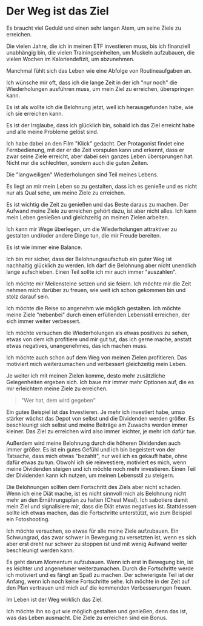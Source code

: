 # Der Weg ist das Ziel

Es braucht viel Geduld und einen sehr langen Atem, um seine Ziele zu erreichen.

Die vielen Jahre, die ich in meinen ETF investieren muss, bis ich finanziell unabhängig bin, die vielen Trainingseinheiten, um Muskeln aufzubauen, die vielen Wochen im Kaloriendefizit, um abzunehmen.

Manchmal fühlt sich das Leben wie eine Abfolge von Routineaufgaben an.

Ich wünsche mir oft, dass ich die lange Zeit in der ich "nur noch" die Wiederholungen ausführen muss, um mein Ziel zu erreichen, überspringen kann.

Es ist als wollte ich die Belohnung jetzt, weil ich herausgefunden habe, wie ich sie erreichen kann. 

Es ist der Irrglaube, dass ich glücklich bin, sobald ich das Ziel erreicht habe und alle meine Probleme gelöst sind.

Ich habe dabei an den Film "Klick" gedacht. Der Protagonist findet eine Fernbedienung, mit der er die Zeit vorspulen kann und erkennt, dass er zwar seine Ziele erreicht, aber dabei sein ganzes Leben übersprungen hat. Nicht nur die schlechten, sondern auch die guten Zeiten.

Die "langweiligen" Wiederholungen sind Teil meines Lebens.  

Es liegt an mir mein Leben so zu gestalten, dass ich es genieße und es nicht nur als Qual sehe, um meine Ziele zu erreichen. 

Es ist wichtig die Zeit zu genießen und das Beste daraus zu machen. Der Aufwand meine Ziele zu erreichen gehört dazu, ist aber nicht alles. Ich kann mein Leben genießen und gleichzeitig an meinen Zielen arbeiten.

Ich kann mir Wege überlegen, um die Wiederholungen attraktiver zu gestalten und/oder andere Dinge tun, die mir Freude bereiten.

Es ist wie immer eine Balance.

Ich bin mir sicher, dass der Belohnungsaufschub ein guter Weg ist nachhaltig glücklich zu werden. Ich darf die Belohnung aber nicht unendlich lange aufschieben. Einen Teil sollte ich mir auch immer "auszahlen".

Ich möchte mir Meilensteine setzen und sie feiern. Ich möchte mir die Zeit nehmen mich darüber zu freuen, wie weit ich schon gekommen bin und stolz darauf sein.

Ich möchte die Reise so angenehm wie möglich gestalten. Ich möchte meine Ziele "nebenbei" durch einen erfüllenden Lebensstil erreichen, der sich immer weiter verbessert.

Ich möchte versuchen die Wiederholungen als etwas positives zu sehen, etwas von dem ich profitiere und mir gut tut, das ich gerne mache, anstatt etwas negatives, unangenehmes, das ich machen muss.

Ich möchte auch schon auf dem Weg von meinen Zielen profitieren. Das motiviert mich weiterzumachen und verbessert gleichzeitig mein Leben.

Je weiter ich mit meinen Zielen komme, desto mehr zusätzliche Gelegenheiten ergeben sich. Ich baue mir immer mehr Optionen auf, die es mir erleichtern meine Ziele zu erreichen.

> "Wer hat, dem wird gegeben"

Ein gutes Beispiel ist das Investieren. Je mehr ich investiert habe, umso stärker wächst das Depot von selbst und die Dividenden werden größer. Es beschleunigt sich selbst und meine Beiträge am Zuwachs werden immer kleiner. Das Ziel zu erreichen wird also immer leichter, je mehr ich dafür tue. 

Außerdem wird meine Belohnung durch die höheren Dividenden auch immer größer. Es ist ein gutes Gefühl und ich bin begeistert von der Tatsache, dass mich etwas "bezahlt", nur weil ich es gekauft habe, ohne dafür etwas zu tun. Obwohl ich sie reinvestiere, motiviert es mich, wenn meine Dividenden steigen und ich möchte noch mehr investieren. Einen Teil der Dividenden kann ich nutzen, um meinen Lebensstil zu steigern.

Die Belohnungen sollten dem Fortschritt des Ziels aber nicht schaden. Wenn ich eine Diät mache, ist es nicht sinnvoll mich als Belohnung nicht mehr an den Ernährungsplan zu halten (Cheat Meal). Ich sabotiere damit mein Ziel und signalisiere mir, dass die Diät etwas negatives ist. Stattdessen sollte ich etwas machen, das die Fortschritte unterstützt, wie zum Beispiel ein Fotoshooting. 

Ich möchte versuchen, so etwas für alle meine Ziele aufzubauen. Ein Schwungrad, das zwar schwer in Bewegung zu versetzten ist, wenn es sich aber erst dreht nur schwer zu stoppen ist und mit wenig Aufwand weiter beschleunigt werden kann.

Es geht darum Momentum aufzubauen. Wenn ich erst in Bewegung bin, ist es leichter und angenehmer weiterzumachen. Durch die Fortschritte werde ich motiviert und es fängt an Spaß zu machen. Der schwierigste Teil ist der Anfang, wenn ich noch keine Fortschritte sehe. Ich möchte in der Zeit auf den Plan vertrauen und mich auf die kommenden Verbesserungen freuen.

Im Leben ist der Weg wirklich das Ziel.

Ich möchte ihn so gut wie möglich gestalten und genießen, denn das ist, was das Leben ausmacht. Die Ziele zu erreichen sind ein Bonus.